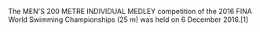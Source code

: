 The MEN'S 200 METRE INDIVIDUAL MEDLEY competition of the 2016 FINA World Swimming Championships (25 m) was held on 6 December 2016.[1]
